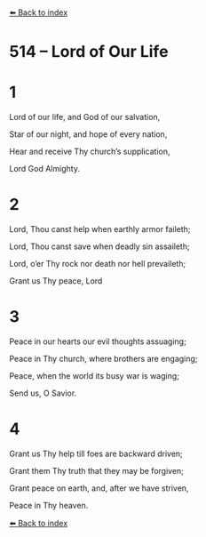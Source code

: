 [⬅️ Back to index](../README.md)

# 514 – Lord of Our Life





# 1

Lord of our life, and God of our salvation,

Star of our night, and hope of every nation,

Hear and receive Thy church’s supplication,

Lord God Almighty.



# 2

Lord, Thou canst help when earthly armor faileth;

Lord, Thou canst save when deadly sin assaileth;

Lord, o’er Thy rock nor death nor hell prevaileth;

Grant us Thy peace, Lord



# 3

Peace in our hearts our evil thoughts assuaging;

Peace in Thy church, where brothers are engaging;

Peace, when the world its busy war is waging;

Send us, O Savior.



# 4

Grant us Thy help till foes are backward driven;

Grant them Thy truth that they may be forgiven;

Grant peace on earth, and, after we have striven,

Peace in Thy heaven.

[⬅️ Back to index](../README.md)
